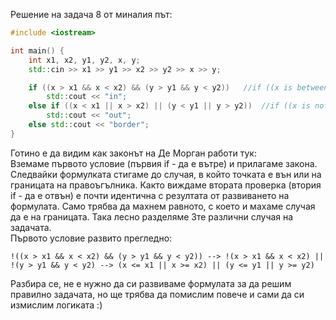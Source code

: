 Решение на задача 8 от миналия път:

``` cpp
#include <iostream>

int main() {
	int x1, x2, y1, y2, x, y;
	std::cin >> x1 >> y1 >> x2 >> y2 >> x >> y;

	if ((x > x1 && x < x2) && (y > y1 && y < y2))	//if ((x is between x1 and x2) and (y is between y1 and y2)) --> in
		std::cout << "in";
	else if ((x < x1 || x > x2) || (y < y1 || y > y2))	//if ((x is not between x1 and x2, or on them) or ((y is not between y1 and y2, or on them)
		std::cout << "out";
	else std::cout << "border";
}
```

Готино е да видим как законът на Де Морган работи тук:  
Вземаме първото условие (първия if - да е вътре) и прилагаме закона. Следвайки формулката стигаме до случая, в който точката е вън или на границата на правоъгълника. Както виждаме втората проверка (втория if - да е отвън) е почти идентична с резултата от развиването на формулата. Само трябва да махнем равното, с което и махаме случая да е на границата. Така лесно разделяме 3те различни случая на задачата.  
Първото условие развито прегледно:

```
!((x > x1 && x < x2) && (y > y1 && y < y2)) --> !(x > x1 && x < x2) || !(y > y1 && y < y2) --> (x <= x1 || x >= x2) || (y <= y1 || y >= y2)
```

Разбира се, не е нужно да си развиваме формулата за да решим правилно задачата, но ще трябва да помислим повече и сами да си измислим логиката :)
